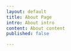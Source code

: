 ```yaml
---
layout: default
title: About Page
intro: About intro
content: About content
published: false

---
```

